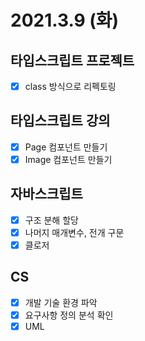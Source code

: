 # 2021.3.9 (화)

## 타입스크립트 프로젝트

- [x] class 방식으로 리펙토링

## 타입스크립트 강의

- [x] Page 컴포넌트 만들기
- [x] Image 컴포넌트 만들기

## 자바스크립트

- [x] 구조 분해 할당
- [x] 나머지 매개변수, 전개 구문
- [x] 클로저

## CS

- [x] 개발 기술 환경 파악
- [x] 요구사항 정의 분석 확인
- [x] UML
